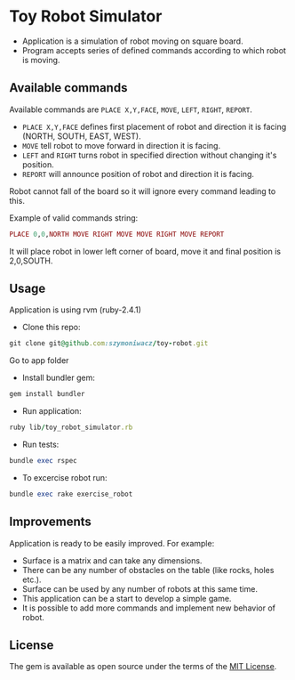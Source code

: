 # Toy Robot Simulator

* Application is a simulation of robot moving on square board.
* Program accepts series of defined commands according to which robot is moving.

## Available commands

Available commands are `PLACE X,Y,FACE`, `MOVE`, `LEFT`, `RIGHT`, `REPORT`.

* `PLACE X,Y,FACE` defines first placement of robot and direction it is facing (NORTH, SOUTH, EAST, WEST).
* `MOVE` tell robot to move forward in direction it is facing.
* `LEFT` and `RIGHT` turns robot in specified direction without changing it's position.
* `REPORT` will announce position of robot and direction it is facing.

Robot cannot fall of the board so it will ignore every command leading to this.

Example of valid commands string:
```ruby
PLACE 0,0,NORTH MOVE RIGHT MOVE MOVE RIGHT MOVE REPORT
```
It will place robot in lower left corner of board, move it and final position is 2,0,SOUTH.

## Usage

Application is using rvm (ruby-2.4.1)

* Clone this repo:

```ruby
git clone git@github.com:szymoniwacz/toy-robot.git
```

Go to app folder

* Install bundler gem:

```ruby
gem install bundler
```

* Run application:

```ruby
ruby lib/toy_robot_simulator.rb
```

* Run tests:

```ruby
bundle exec rspec
```

* To excercise robot run:

```ruby
bundle exec rake exercise_robot
```

## Improvements

Application is ready to be easily improved.
For example:
* Surface is a matrix and can take any dimensions.
* There can be any number of obstacles on the table (like rocks, holes etc.).
* Surface can be used by any number of robots at this same time.
* This application can be a start to develop a simple game.
* It is possible to add more commands and implement new behavior of robot.

## License

The gem is available as open source under the terms of the [MIT License](http://opensource.org/licenses/MIT).
